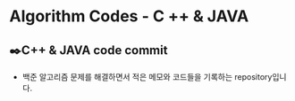 # Algorithm Codes - C ++ & JAVA

## :black_nib:C++ & JAVA code commit

- 백준 알고리즘 문제를 해결하면서 적은 메모와 코드들을 기록하는 repository입니다.

